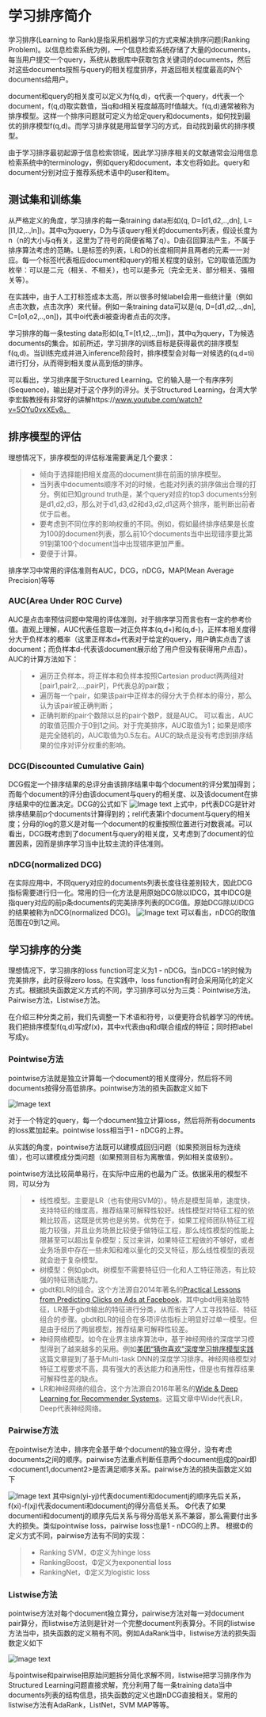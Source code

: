 # 学习排序简介
学习排序(Learning to Rank)是指采用机器学习的方式来解决排序问题(Ranking Problem)。以信息检索系统为例，一个信息检索系统存储了大量的documents，每当用户提交一个query，系统从数据库中获取包含关键词的documents，然后对这些documents按照与query的相关程度排序，并返回相关程度最高的N个documents给用户。

document和query的相关度可以定义为f(q,d)，q代表一个query，d代表一个document，f(q,d)取实数值，当q和d相关程度越高时f值越大。f(q,d)通常被称为排序模型。这样一个排序问题就可定义为给定query和documents，如何找到最优的排序模型f(q,d)。而学习排序就是用监督学习的方式，自动找到最优的排序模型。

由于学习排序最初起源于信息检索领域，因此学习排序相关的文献通常会沿用信息检索系统中的terminology，例如query和document，本文也将如此。query和document分别对应于推荐系统术语中的user和item。

## 测试集和训练集
从严格定义的角度，学习排序的每一条training data形如(q, D=[d1,d2,..,dn], L=[l1,l2,..,ln])。其中q为query，D为与该query相关的documents列表，假设长度为n（n的大小与q有关，这里为了符号的简便省略了q）。D由召回算法产生，不属于排序算法考虑的范畴。L是标签的列表，L和D的长度相同并且两者的元素一一对应。每一个标签l代表相应document和query的相关程度的级别，它的取值范围为枚举：可以是二元（相关、不相关），也可以是多元（完全无关、部分相关、强相关等）。

在实践中，由于人工打标签成本太高，所以很多时候label会用一些统计量（例如点击次数，点击次序）来代替。例如一条training data可以是(q, D=[d1,d2,..,dn], C=[o1,o2,..,on])，其中oi代表di被查询者点击的次序。

学习排序的每一条testing data形如(q,T=[t1,t2,..,tm])，其中q为query，T为候选documents的集合。如前所述，学习排序的训练目标是获得最优的排序模型f(q,d)。当训练完成并进入inference阶段时，排序模型会对每一对候选的(q,d=ti)进行打分，从而得到相关度从高到低的排序。

可以看出，学习排序属于Structured Learning。它的输入是一个有序序列(Sequence)，输出是对于这个序列的评分。关于Structured Learning，台湾大学李宏毅教授有非常好的讲解https://www.youtube.com/watch?v=5OYu0vxXEv8。

## 排序模型的评估
理想情况下，排序模型的评估标准需要满足几个要求：
>* 倾向于选择能把相关度高的document排在前面的排序模型。
>* 当列表中documents顺序不对的时候，也能对列表的排序做出合理的打分。例如已知ground truth是，某个query对应的top3 documents分别是d1,d2,d3，那么对于d1,d3,d2和d3,d2,d1这两个排序，能判断出前者优于后者。
>* 要考虑到不同位序的影响权重的不同。例如，假如最终排序结果是长度为100的document列表，那么前10个documents当中出现错序要比第91到第100个document当中出现错序更加严重。
>* 要便于计算。

排序学习中常用的评估准则有AUC，DCG，nDCG，MAP(Mean Average Precision)等等
### AUC(Area Under ROC Curve)
AUC是点击率预估问题中常用的评估准则，对于排序学习而言也有一定的参考价值。直观上理解，AUC代表任意取一对正负样本(q,d+)和(q,d-)，正样本相关度得分大于负样本的概率（这里正样本d+代表对于给定的query，用户确实点击了该document；而负样本d-代表该document展示给了用户但没有获得用户点击）。AUC的计算方法如下：
>* 遍历正负样本，将正样本和负样本按照Cartesian product两两组对[pair1,pair2,...,pairP]，P代表总的pair数；
>* 遍历每一个pair，如果该pair中正样本的得分大于负样本的得分，那么认为该pair被正确判断；
>* 正确判断的pair个数除以总的pair个数P，就是AUC。
可以看出，AUC的取值范围介于0到1之间。对于完美排序，AUC取值为1；如果是顺序是完全随机的，AUC取值为0.5左右。AUC的缺点是没有考虑到排序结果的位序对评分权重的影响。

### DCG(Discounted Cumulative Gain)
DCG假定一个排序结果的总评分由该排序结果中每个document的评分累加得到；而每个document的评分由该document与query的相关度、以及该document在排序结果中的位置决定。DCG的公式如下
![Image text](https://github.com/pengxiaoo/recommender-system/blob/master/imgs/DCG.png)
上式中，p代表DCG是针对排序结果前p个documents计算得到的；reli代表第i个document与query的相关度；分母的log的意义是对每一个document的权重按照位置进行对数衰减。可以看出，DCG既考虑到了document与query的相关度，又考虑到了document的位置因素，因而是排序学习当中比较主流的评估准则。
### nDCG(normalized DCG)
在实际应用中，不同query对应的documents列表长度往往差别较大，因此DCG指标需要进行归一化。常用的归一化方法是用原始DCG除以IDCG，其中IDCG是指query对应的前p条documents的完美排序列表的DCG值。原始DCG除以IDCG的结果被称为nDCG(normalized DCG)。
![Image text](https://github.com/pengxiaoo/recommender-system/blob/master/imgs/IDCG.png)
可以看出，nDCG的取值范围在0到1之间。

## 学习排序的分类
理想情况下，学习排序的loss function可定义为1 - nDCG。当nDCG=1的时候为完美排序，此时获得zero loss。在实践中，loss function有时会采用简化的定义方式。根据损失函数定义方式的不同，学习排序可以分为三类：Pointwise方法，Pairwise方法，Listwise方法。

在介绍三种分类之前，我们先调整一下术语和符号，以便更符合机器学习的传统。我们把排序模型f(q,d)写成f(x)，其中x代表由q和d联合组成的特征；同时把label写成y。

### Pointwise方法
pointwise方法就是独立计算每一个document的相关度得分，然后将不同documents按得分高低排序。pointwise方法的损失函数定义如下

![Image text](https://github.com/pengxiaoo/recommender-system/blob/master/imgs/pointwise-loss.png)

对于一个特定的query，每一个document独立计算loss，然后将所有documents的loss累加起来。pointwise loss相当于1 - nDCG的上界。

从实践的角度，pointwise方法既可以建模成回归问题（如果预测目标为连续值），也可以建模成分类问题（如果预测目标为离散值，例如相关度级别）。

pointwise方法比较简单易行，在实际中应用的也最为广泛。依据采用的模型不同，可以分为
>* 线性模型。主要是LR（也有使用SVM的）。特点是模型简单，速度快，支持特征的维度高，推荐结果可解释性较好。线性模型对特征工程的依赖比较高，这既是优势也是劣势。优势在于，如果工程师团队特征工程能力较强，并且业务场景比较便于做特征工程，那么线性模型的性能上限甚至可以超出复杂模型；反过来讲，如果特征工程做的不够好，或者业务场景中存在一些未知和难以量化的交叉特征，那么线性模型的表现就会逊于复杂模型。
>* 树模型：例如gbdt。树模型不需要特征归一化和人工特征筛选，有比较强的特征筛选能力。
>* gbdt和LR的组合。这个方法源自2014年著名的[Practical Lessons from Predicting Clicks on Ads at Facebook][3]，其中gbdt用来抽取特征，LR基于gbdt输出的特征进行分类，从而省去了人工寻找特征、特征组合的步骤。gbdt和LR的组合在多项评估指标上明显好过单一模型。但是由于经历了两层模型，推荐结果可解释性较差。
>* 神经网络模型。如今在业界主排序算法中，基于神经网络的深度学习模型得到了越来越多的采用。例如[美团“猜你喜欢”深度学习排序模型实践][4]这篇文章提到了基于Multi-task DNN的深度学习排序。神经网络模型对特征工程要求不高，具有强大的表达能力和通用性，但是也有推荐结果可解释性差的缺点。
>* LR和神经网络的组合。这个方法源自2016年著名的[Wide & Deep Learning for Recommender Systems][5]。这篇文章中Wide代表LR，Deep代表神经网络。

### Pairwise方法
在pointwise方法中，排序完全基于单个document的独立得分，没有考虑documents之间的顺序。pairwise方法重点判断任意两个document组成的pair即<document1,document2>是否满足顺序关系。pairwise方法的损失函数定义如下

![Image text](https://github.com/pengxiaoo/recommender-system/blob/master/imgs/pairwise-loss.png)
其中sign(yi-yj)代表documenti和documentj的顺序先后关系，f(xi)-f(xj)代表documenti和documentj的得分高低关系。
Φ代表了如果documenti和documentj的顺序先后关系与得分高低关系不兼容，那么需要付出多大的损失。类似pointwise loss，pairwise loss也是1 - nDCG的上界。
根据Φ的定义方式不同，pairwise方法有不同的实现：
>* Ranking SVM，Φ定义为hinge loss
>* RankingBoost，Φ定义为exponential loss
>* RankingNet，Φ定义为logistic loss

### Listwise方法
pointwise方法对每个document独立算分，pairwise方法对每一对document pair算分，而listwise方法则是针对一个完整document列表算分。不同的listwise方法当中，损失函数的定义稍有不同。例如AdaRank当中，listwise方法的损失函数定义如下

![Image text](https://github.com/pengxiaoo/recommender-system/blob/master/imgs/listwise-loss.png)

与pointwise和pairwise把原始问题拆分简化求解不同，listwise把学习排序作为Structured Learning问题直接求解，充分利用了每一条training data当中documents列表的结构信息，损失函数的定义也跟nDCG直接相关。常用的listwise方法有AdaRank，ListNet，SVM MAP等等。


[1]: http://times.cs.uiuc.edu/course/598f14/l2r.pdf
[2]: https://tech.meituan.com/2018/12/20/head-in-l2r.html
[3]: https://quinonero.net/Publications/predicting-clicks-facebook.pdf
[4]: https://tech.meituan.com/2018/03/29/recommend-dnn.html
[5]: https://arxiv.org/pdf/1606.07792.pdf
